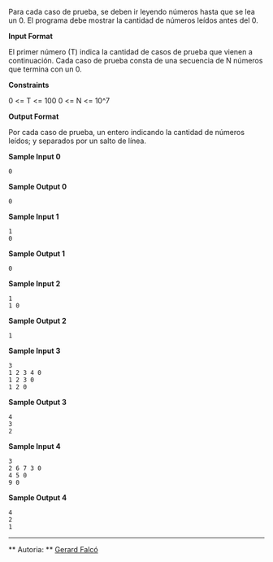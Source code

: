 Para cada caso de prueba, se deben ir leyendo números hasta que se lea
un 0. El programa debe mostrar la cantidad de números leídos antes del
0.

**Input Format**

El primer número (T) indica la cantidad de casos de prueba que vienen a
continuación. Cada caso de prueba consta de una secuencia de N números
que termina con un 0.

**Constraints**

0 \<= T \<= 100 0 \<= N \<= 10^7

**Output Format**

Por cada caso de prueba, un entero indicando la cantidad de números
leídos; y separados por un salto de línea.

**Sample Input 0**

``` 
0
```

**Sample Output 0**

``` 
0
```

**Sample Input 1**

    1
    0

**Sample Output 1**

``` 
0
```

**Sample Input 2**

    1
    1 0

**Sample Output 2**

``` 
1
```

**Sample Input 3**

    3
    1 2 3 4 0
    1 2 3 0
    1 2 0

**Sample Output 3**

    4
    3
    2

**Sample Input 4**

    3
    2 6 7 3 0
    4 5 0
    9 0

**Sample Output 4**

    4
    2
    1

----------

** Autoria: **
[Gerard Falcó](https://github.com/gerardfp)
